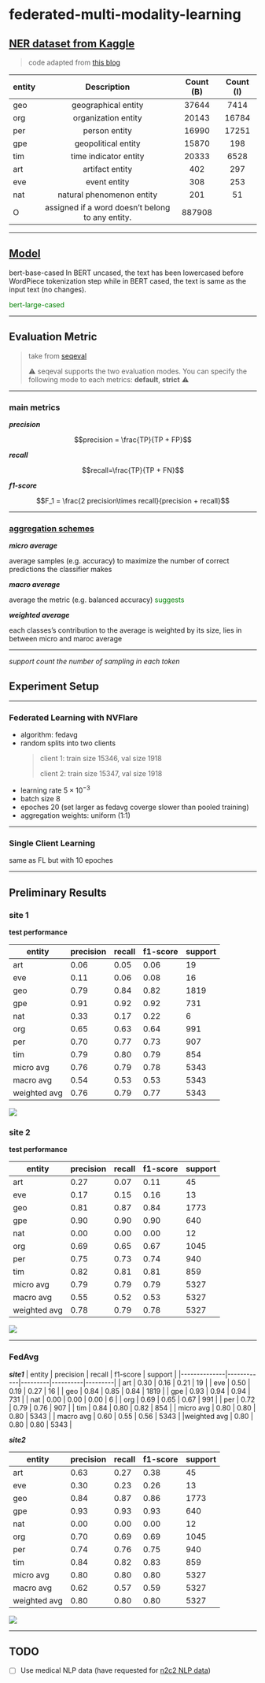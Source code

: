 # federated-multi-modality-learning


## [NER dataset from Kaggle]("https://www.kaggle.com/datasets/rajnathpatel/ner-data")
> code adapted from [this blog]("https://towardsdatascience.com/named-entity-recognition-with-bert-in-pytorch-a454405e0b6a")

| entity | Description| Count (B) | Count (I) |
| ------| :-----------:| :----: | :---: |
|    geo | geographical entity| 37644 |7414 |
|    org | organization entity| 20143 | 16784|
|    per | person entity|16990 |17251 |
|    gpe | geopolitical entity|15870 | 198|
|    tim | time indicator entity| 20333| 6528|
|    art | artifact entity| 402| 297|
|    eve | event entity| 308| 253|
|    nat | natural phenomenon entity|201 |51 |
|    O | assigned if a word doesn’t belong to any entity.| 887908| |

___
## [Model]("https://huggingface.co/bert-large-cased")


>
bert-base-cased
In BERT uncased, the text has been lowercased before WordPiece tokenization step while in BERT cased, the text is same as the input text (no changes).

<span style="color:green">bert-large-cased</span>

___

## Evaluation Metric
> take from [seqeval]("https://github.com/chakki-works/seqeval")
> 
> :warning: seqeval supports the two evaluation modes. You can specify the following mode to each metrics: **default**, **strict** :warning:

___
### main metrics
***precision***
```math
precision = \frac{TP}{TP + FP}
```

***recall***
```math
recall=\frac{TP}{TP + FN}
```

***f1-score***

```math
F_1 = \frac{2 precision\times recall}{precision + recall}
```

___

### [aggregation schemes]("https://datascience.stackexchange.com/questions/36862/macro-or-micro-average-for-imbalanced-class-problems")

***micro average***

average samples (e.g. accuracy) to maximize the number of correct predictions the classifier makes

***macro average***

average the metric (e.g. balanced accuracy) <span style="color:green">suggests</span> 

***weighted average***

each classes’s contribution to the average is weighted by its size, lies in between micro and maroc average


___
*support count the number of sampling in each token*



## Experiment Setup

___
### Federated Learning with NVFlare
- algorithm: fedavg
- random splits into two clients
    > client 1: train size 15346, val size 1918
    > 
    > client 2: train size 15347, val size 1918
- learning rate $5\times10^{-3}$
- batch size 8
- epoches 20 (set larger as fedavg coverge slower than pooled training)
- aggregation weights: uniform (1:1)
___

### Single Client Learning
same as FL but with 10 epoches
___

## Preliminary Results
### site 1
**test performance**

|   entity      | precision | recall | f1-score | support |
|--------------|------------|---------|----------|---------|
|         art  |     0.06   |   0.05  |    0.06  |      19 |
|         eve  |     0.11   |   0.06  |    0.08  |      16 |
|         geo  |     0.79   |   0.84  |    0.82  |    1819 |
|         gpe  |     0.91   |   0.92  |    0.92  |     731 |
|         nat  |     0.33   |   0.17  |    0.22  |       6 |
|         org  |     0.65   |   0.63  |    0.64  |     991 |
|         per  |     0.70   |   0.77  |    0.73  |     907 |
|         tim  |     0.79   |   0.80  |    0.79  |     854 |
|   micro avg  |     0.76   |   0.79  |    0.78  |    5343 |
|   macro avg  |     0.54   |   0.53  |    0.53  |    5343 |
|weighted avg  |     0.76   |   0.79  |    0.77  |    5343 |

<img src='figs/site1.png'/>

### site 2
**test performance**

|   entity      | precision | recall | f1-score | support |
|--------------|------------|---------|----------|---------|
|         art  |     0.27   |   0.07  |    0.11  |      45 |
|         eve  |     0.17   |   0.15  |    0.16  |      13 |
|         geo  |     0.81   |   0.87  |    0.84  |    1773 |
|         gpe  |     0.90   |   0.90  |    0.90  |     640 |
|         nat  |     0.00   |   0.00  |    0.00  |      12 |
|         org  |     0.69   |   0.65  |    0.67  |    1045 |
|         per  |     0.75   |   0.73  |    0.74  |     940 |
|         tim  |     0.82   |   0.81  |    0.81  |     859 |
|   micro avg  |     0.79   |   0.79  |    0.79  |    5327 |
|   macro avg  |     0.55   |   0.52  |    0.53  |    5327 |
|weighted avg  |     0.78   |   0.79  |    0.78  |    5327 |


<img src='figs/site2.png'/>

___
### FedAvg



***site1***
|   entity      | precision | recall | f1-score | support |
|--------------|------------|---------|----------|---------|
|         art  |     0.30   |   0.16  |    0.21  |      19 |
|         eve  |     0.50   |   0.19  |    0.27  |      16 |
|         geo  |     0.84   |   0.85  |    0.84  |    1819 |
|         gpe  |     0.93   |   0.94  |    0.94  |     731 |
|         nat  |     0.00   |   0.00  |    0.00  |       6 |
|         org  |     0.69   |   0.65  |    0.67  |     991 |
|         per  |     0.72   |   0.79  |    0.76  |     907 |
|         tim  |     0.84   |   0.80  |    0.82  |     854 |
|   micro avg  |     0.80   |   0.80  |    0.80  |    5343 |
|   macro avg  |     0.60   |   0.55  |    0.56  |    5343 |
|weighted avg  |     0.80   |   0.80  |    0.80  |    5343 |

***site2***

|   entity      | precision | recall | f1-score | support |
|--------------|------------|---------|----------|---------|
|         art  |     0.63   |   0.27  |    0.38  |      45 | 
|         eve  |     0.30   |   0.23  |    0.26  |      13 | 
|         geo  |     0.84   |   0.87  |    0.86  |    1773 | 
|         gpe  |     0.93   |   0.93  |    0.93  |     640 | 
|         nat  |     0.00   |   0.00  |    0.00  |      12 | 
|         org  |     0.70   |   0.69  |    0.69  |    1045 | 
|         per  |     0.74   |   0.76  |    0.75  |     940 | 
|         tim  |     0.84   |   0.82  |    0.83  |     859 | 
|   micro avg  |     0.80   |   0.80  |    0.80  |    5327 | 
|   macro avg  |     0.62   |   0.57  |    0.59  |    5327 | 
|weighted avg  |     0.80   |   0.80  |    0.80  |    5327 | 




<img src='figs/fedavg_sim.png'/>

___
## TODO
- [ ] Use medical NLP data (have requested for [n2c2 NLP data](https://portal.dbmi.hms.harvard.edu/projects/n2c2-nlp/))
